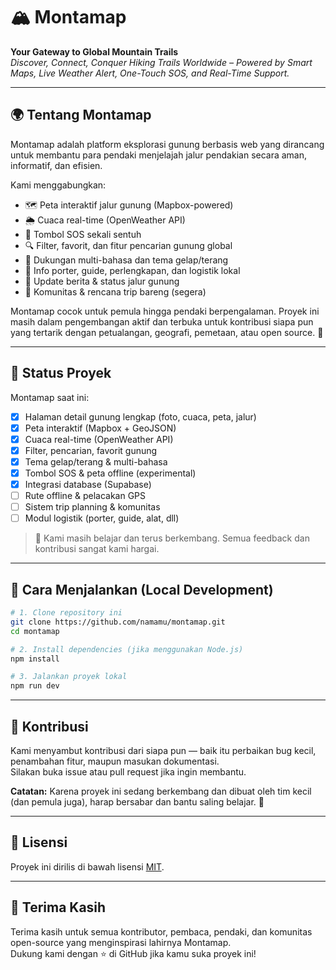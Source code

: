 # 🏔️ Montamap

**Your Gateway to Global Mountain Trails**  
_Discover, Connect, Conquer Hiking Trails Worldwide – Powered by Smart Maps, Live Weather Alert, One-Touch SOS, and Real-Time Support._

---

## 🌍 Tentang Montamap

Montamap adalah platform eksplorasi gunung berbasis web yang dirancang untuk membantu para pendaki menjelajah jalur pendakian secara aman, informatif, dan efisien.

Kami menggabungkan:
- 🗺️ Peta interaktif jalur gunung (Mapbox-powered)
- 🌦️ Cuaca real-time (OpenWeather API)
- 🚨 Tombol SOS sekali sentuh
- 🔍 Filter, favorit, dan fitur pencarian gunung global
- 🧭 Dukungan multi-bahasa dan tema gelap/terang
- 🧳 Info porter, guide, perlengkapan, dan logistik lokal
- 📰 Update berita & status jalur gunung
- 🧵 Komunitas & rencana trip bareng (segera)

Montamap cocok untuk pemula hingga pendaki berpengalaman. Proyek ini masih dalam pengembangan aktif dan terbuka untuk kontribusi siapa pun yang tertarik dengan petualangan, geografi, pemetaan, atau open source. 🙌

---

## 🚧 Status Proyek

Montamap saat ini:
- [x] Halaman detail gunung lengkap (foto, cuaca, peta, jalur)
- [x] Peta interaktif (Mapbox + GeoJSON)
- [x] Cuaca real-time (OpenWeather API)
- [x] Filter, pencarian, favorit gunung
- [x] Tema gelap/terang & multi-bahasa
- [x] Tombol SOS & peta offline (experimental)
- [x] Integrasi database (Supabase)
- [ ] Rute offline & pelacakan GPS  
- [ ] Sistem trip planning & komunitas  
- [ ] Modul logistik (porter, guide, alat, dll)

> 🚀 Kami masih belajar dan terus berkembang. Semua feedback dan kontribusi sangat kami hargai.

---

## 🔧 Cara Menjalankan (Local Development)

```bash
# 1. Clone repository ini
git clone https://github.com/namamu/montamap.git
cd montamap

# 2. Install dependencies (jika menggunakan Node.js)
npm install

# 3. Jalankan proyek lokal
npm run dev
```

---

## 🤝 Kontribusi

Kami menyambut kontribusi dari siapa pun — baik itu perbaikan bug kecil, penambahan fitur, maupun masukan dokumentasi.  
Silakan buka issue atau pull request jika ingin membantu.

**Catatan:** Karena proyek ini sedang berkembang dan dibuat oleh tim kecil (dan pemula juga), harap bersabar dan bantu saling belajar. 💪

---

## 🔐 Lisensi

Proyek ini dirilis di bawah lisensi [MIT](LICENSE).

---

## 🙏 Terima Kasih

Terima kasih untuk semua kontributor, pembaca, pendaki, dan komunitas open-source yang menginspirasi lahirnya Montamap.  
Dukung kami dengan ⭐ di GitHub jika kamu suka proyek ini!